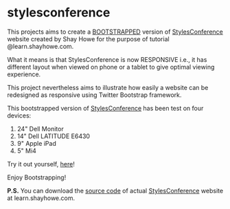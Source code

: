 # stylesconference
This projects aims to create a [BOOTSTRAPPED](http://stylesconference.shivamkapoor.com/) version of [StylesConference](http://learn.shayhowe.com/practice/organizing-data-with-tables/index.html) website created by Shay Howe for the purpose of tutorial @learn.shayhowe.com.

What it means is that StylesConference is now RESPONSIVE i.e., it has different layout when viewed on phone or a tablet to give optimal viewing experience.

This project nevertheless aims to illustrate how easily a website can be redesigned as responsive using Twitter Bootstrap framework.

This bootstrapped version of [StylesConference](http://codingkapoor.github.io/stylesconference/) has been test on four devices:
  1. 24" Dell Monitor
  2. 14" Dell LATITUDE E6430
  3.  9" Apple iPad
  4.  5" Mi4
  
Try it out yourself, [here](http://codingkapoor.github.io/stylesconference/)!

Enjoy Bootstrapping!


**P.S.** You can download the [source code](http://bit.ly/1RZB34i) of actual [StylesConference](http://learn.shayhowe.com/practice/organizing-data-with-tables/index.html) website at learn.shayhowe.com.
